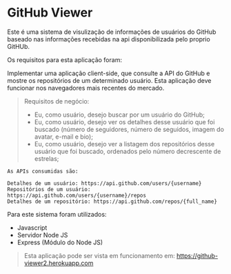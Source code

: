 # GitHub Viewer

Este é uma sistema de visulização de informações de usuários do GitHub baseado nas informações recebidas na api disponibilizada pelo proprio GitHUb.

Os requisitos para esta aplicação foram:

Implementar uma aplicação client-side, que consulte a API do GitHub e mostre os repositórios de um determinado usuário. Esta aplicação deve funcionar nos navegadores mais recentes do mercado.

> Requisitos de negócio:
>
> - Eu, como usuário, desejo buscar por um usuário do GitHub;
> - Eu, como usuário, desejo ver os detalhes desse usuário que foi buscado (número de seguidores, número de seguidos, imagem do avatar, e-mail e bio);
> - Eu, como usuário, desejo ver a listagem dos repositórios desse usuário que foi buscado, ordenados pelo número decrescente de estrelas;

    As APIs consumidas são:

    Detalhes de um usuário: https://api.github.com/users/{username}
    Repositórios de um usuário: https://api.github.com/users/{username}/repos
    Detalhes de um repositório: https://api.github.com/repos/{full_name}

Para este sistema foram utilizados: 
- Javascript
- Servidor Node JS
- Express (Módulo do Node JS)

> Esta aplicação pode ser vista em funcionamento em: https://github-viewer2.herokuapp.com
